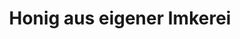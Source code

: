 ---
title: "Honig aus eigener Imkerei"
url: /creglingen/honig-aus-eigener-imkerei/
shop: Supermarkt
---
